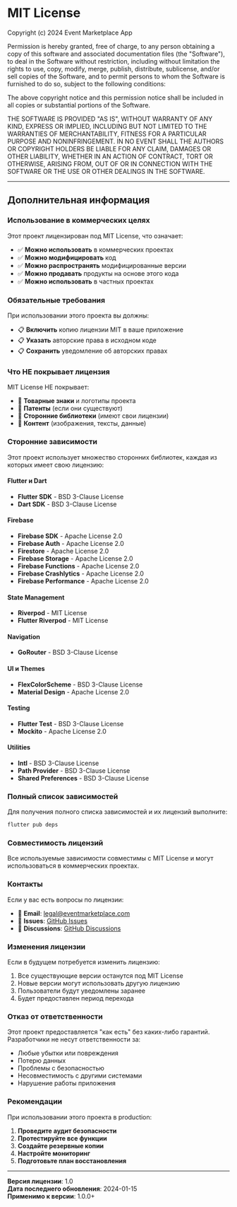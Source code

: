 # MIT License

Copyright (c) 2024 Event Marketplace App

Permission is hereby granted, free of charge, to any person obtaining a copy
of this software and associated documentation files (the "Software"), to deal
in the Software without restriction, including without limitation the rights
to use, copy, modify, merge, publish, distribute, sublicense, and/or sell
copies of the Software, and to permit persons to whom the Software is
furnished to do so, subject to the following conditions:

The above copyright notice and this permission notice shall be included in all
copies or substantial portions of the Software.

THE SOFTWARE IS PROVIDED "AS IS", WITHOUT WARRANTY OF ANY KIND, EXPRESS OR
IMPLIED, INCLUDING BUT NOT LIMITED TO THE WARRANTIES OF MERCHANTABILITY,
FITNESS FOR A PARTICULAR PURPOSE AND NONINFRINGEMENT. IN NO EVENT SHALL THE
AUTHORS OR COPYRIGHT HOLDERS BE LIABLE FOR ANY CLAIM, DAMAGES OR OTHER
LIABILITY, WHETHER IN AN ACTION OF CONTRACT, TORT OR OTHERWISE, ARISING FROM,
OUT OF OR IN CONNECTION WITH THE SOFTWARE OR THE USE OR OTHER DEALINGS IN THE
SOFTWARE.

---

## Дополнительная информация

### Использование в коммерческих целях

Этот проект лицензирован под MIT License, что означает:

- ✅ **Можно использовать** в коммерческих проектах
- ✅ **Можно модифицировать** код
- ✅ **Можно распространять** модифицированные версии
- ✅ **Можно продавать** продукты на основе этого кода
- ✅ **Можно использовать** в частных проектах

### Обязательные требования

При использовании этого проекта вы должны:

- 📋 **Включить** копию лицензии MIT в ваше приложение
- 📋 **Указать** авторские права в исходном коде
- 📋 **Сохранить** уведомление об авторских правах

### Что НЕ покрывает лицензия

MIT License НЕ покрывает:

- 🚫 **Товарные знаки** и логотипы проекта
- 🚫 **Патенты** (если они существуют)
- 🚫 **Сторонние библиотеки** (имеют свои лицензии)
- 🚫 **Контент** (изображения, тексты, данные)

### Сторонние зависимости

Этот проект использует множество сторонних библиотек, каждая из которых имеет свою лицензию:

#### Flutter и Dart
- **Flutter SDK** - BSD 3-Clause License
- **Dart SDK** - BSD 3-Clause License

#### Firebase
- **Firebase SDK** - Apache License 2.0
- **Firebase Auth** - Apache License 2.0
- **Firestore** - Apache License 2.0
- **Firebase Storage** - Apache License 2.0
- **Firebase Functions** - Apache License 2.0
- **Firebase Crashlytics** - Apache License 2.0
- **Firebase Performance** - Apache License 2.0

#### State Management
- **Riverpod** - MIT License
- **Flutter Riverpod** - MIT License

#### Navigation
- **GoRouter** - BSD 3-Clause License

#### UI и Themes
- **FlexColorScheme** - BSD 3-Clause License
- **Material Design** - Apache License 2.0

#### Testing
- **Flutter Test** - BSD 3-Clause License
- **Mockito** - Apache License 2.0

#### Utilities
- **Intl** - BSD 3-Clause License
- **Path Provider** - BSD 3-Clause License
- **Shared Preferences** - BSD 3-Clause License

### Полный список зависимостей

Для получения полного списка зависимостей и их лицензий выполните:

```bash
flutter pub deps
```

### Совместимость лицензий

Все используемые зависимости совместимы с MIT License и могут использоваться в коммерческих проектах.

### Контакты

Если у вас есть вопросы по лицензии:

- 📧 **Email**: legal@eventmarketplace.com
- 🐛 **Issues**: [GitHub Issues](https://github.com/your-username/event_marketplace_app/issues)
- 💬 **Discussions**: [GitHub Discussions](https://github.com/your-username/event_marketplace_app/discussions)

### Изменения лицензии

Если в будущем потребуется изменить лицензию:

1. Все существующие версии останутся под MIT License
2. Новые версии могут использовать другую лицензию
3. Пользователи будут уведомлены заранее
4. Будет предоставлен период перехода

### Отказ от ответственности

Этот проект предоставляется "как есть" без каких-либо гарантий. Разработчики не несут ответственности за:

- Любые убытки или повреждения
- Потерю данных
- Проблемы с безопасностью
- Несовместимость с другими системами
- Нарушение работы приложения

### Рекомендации

При использовании этого проекта в production:

1. **Проведите аудит безопасности**
2. **Протестируйте все функции**
3. **Создайте резервные копии**
4. **Настройте мониторинг**
5. **Подготовьте план восстановления**

---

**Версия лицензии**: 1.0  
**Дата последнего обновления**: 2024-01-15  
**Применимо к версии**: 1.0.0+
